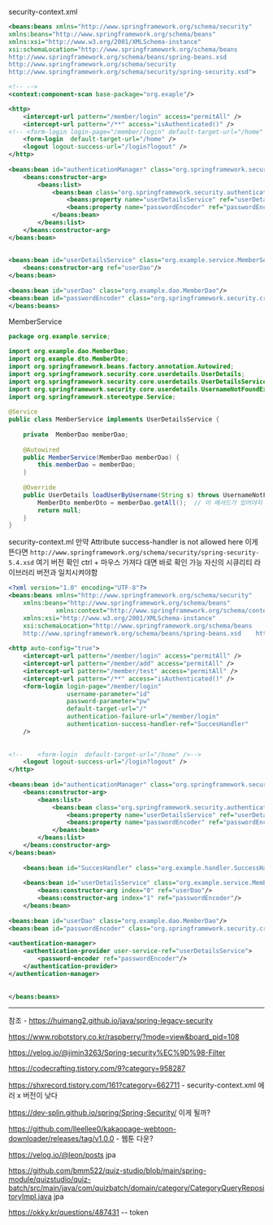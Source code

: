 

security-context.xml
```xml
<beans:beans xmlns="http://www.springframework.org/schema/security"  
xmlns:beans="http://www.springframework.org/schema/beans"  
xmlns:xsi="http://www.w3.org/2001/XMLSchema-instance"  
xsi:schemaLocation="http://www.springframework.org/schema/beans  
http://www.springframework.org/schema/beans/spring-beans.xsd  
http://www.springframework.org/schema/security  
http://www.springframework.org/schema/security/spring-security.xsd">  

<!-- -->
<context:component-scan base-package="org.exaple"/>

<http>  
    <intercept-url pattern="/member/login" access="permitAll" />  
    <intercept-url pattern="/**" access="isAuthenticated()" />  
<!-- <form-login login-page="/member/login" default-target-url="/home" />-->  
    <form-login  default-target-url="/home" />  
    <logout logout-success-url="/login?logout" />  
</http>  
  
<beans:bean id="authenticationManager" class="org.springframework.security.authentication.ProviderManager">  
    <beans:constructor-arg>  
        <beans:list>  
            <beans:bean class="org.springframework.security.authentication.dao.DaoAuthenticationProvider">  
                <beans:property name="userDetailsService" ref="userDetailsService"/>  
                <beans:property name="passwordEncoder" ref="passwordEncoder"/>  
            </beans:bean>  
        </beans:list>  
    </beans:constructor-arg>  
</beans:bean>  
  
  
<beans:bean id="userDetailsService" class="org.example.service.MemberService">  
    <beans:constructor-arg ref="userDao"/>  
</beans:bean>  
  
<beans:bean id="userDao" class="org.example.dao.MemberDao"/>  
<beans:bean id="passwordEncoder" class="org.springframework.security.crypto.bcrypt.BCryptPasswordEncoder"/>  
</beans:beans>

```


MemberService
```java
package org.example.service;  
  
import org.example.dao.MemberDao;  
import org.example.dto.MemberDto;  
import org.springframework.beans.factory.annotation.Autowired;  
import org.springframework.security.core.userdetails.UserDetails;  
import org.springframework.security.core.userdetails.UserDetailsService;  
import org.springframework.security.core.userdetails.UsernameNotFoundException;  
import org.springframework.stereotype.Service;  
  
@Service  
public class MemberService implements UserDetailsService {  
  
    private  MemberDao memberDao;  
  
    @Autowired  
    public MemberService(MemberDao memberDao) {  
        this.memberDao = memberDao;  
    }  
  
    @Override  
    public UserDetails loadUserByUsername(String s) throws UsernameNotFoundException {  
        MemberDto memberDto = memberDao.getAll();  // 이 메서드가 있어야지 나중에 로그인할수 있음
        return null;  
    }  
}
```



security-context.ml 
만약  Attribute success-handler is not allowed here 이게 뜬다면
`http://www.springframework.org/schema/security/spring-security-5.4.xsd` 여기 버전 확인
ctrl + 마우스 가져다 대면 바로 확인 가능 자신의 시큐리티 라이브러리 버전과 일치시켜야함

```xml
<?xml version="1.0" encoding="UTF-8"?>  
<beans:beans xmlns="http://www.springframework.org/schema/security"  
    xmlns:beans="http://www.springframework.org/schema/beans"  
             xmlns:context="http://www.springframework.org/schema/context"  
    xmlns:xsi="http://www.w3.org/2001/XMLSchema-instance"  
    xsi:schemaLocation="http://www.springframework.org/schema/beans  
    http://www.springframework.org/schema/beans/spring-beans.xsd    http://www.springframework.org/schema/security    http://www.springframework.org/schema/security/spring-security-5.4.xsd">  
  
<http auto-config="true">  
    <intercept-url pattern="/member/login" access="permitAll" />  
    <intercept-url pattern="/member/add" access="permitAll" />  
    <intercept-url pattern="/member/test" access="permitAll" />  
    <intercept-url pattern="/**" access="isAuthenticated()" />  
    <form-login login-page="/member/login"  
                username-parameter="id"  
                password-parameter="pw"  
                default-target-url="/"  
                authentication-failure-url="/member/login"  
                authentication-success-handler-ref="SuccesHandler"  
    />  
  
  
<!--    <form-login  default-target-url="/home" />-->  
    <logout logout-success-url="/login?logout" />  
</http>  
  
<beans:bean id="authenticationManager" class="org.springframework.security.authentication.ProviderManager">  
    <beans:constructor-arg>  
        <beans:list>  
            <beans:bean class="org.springframework.security.authentication.dao.DaoAuthenticationProvider">  
                <beans:property name="userDetailsService" ref="userDetailsService"/>  
                <beans:property name="passwordEncoder" ref="passwordEncoder"/>  
            </beans:bean>  
        </beans:list>  
    </beans:constructor-arg>  
</beans:bean>  
  
    <beans:bean id="SuccesHandler" class="org.example.handler.SuccessHandler"/>  
  
    <beans:bean id="userDetailsService" class="org.example.service.MemberService">  
        <beans:constructor-arg index="0" ref="userDao"/>  
        <beans:constructor-arg index="1" ref="passwordEncoder"/>  
    </beans:bean>  
  
<beans:bean id="userDao" class="org.example.dao.MemberDao"/>  
<beans:bean id="passwordEncoder" class="org.springframework.security.crypto.bcrypt.BCryptPasswordEncoder"/>  
  
<authentication-manager>  
    <authentication-provider user-service-ref="userDetailsService">  
        <password-encoder ref="passwordEncoder"/>  
    </authentication-provider>  
</authentication-manager>  
  
  
</beans:beans>
```







---
참조 - https://huimang2.github.io/java/spring-legacy-security

https://www.robotstory.co.kr/raspberry/?mode=view&board_pid=108

https://velog.io/@jimin3263/Spring-security%EC%9D%98-Filter


https://codecrafting.tistory.com/9?category=958287


https://shxrecord.tistory.com/161?category=662711 - security-context.xml 에러 x 버전이 낮다

https://dev-splin.github.io/spring/Spring-Security/ 이게 될까?



https://github.com/lleellee0/kakaopage-webtoon-downloader/releases/tag/v1.0.0 - 웹툰 다운?


https://velog.io/@leon/posts  jpa

https://github.com/bmm522/quiz-studio/blob/main/spring-module/quizstudio/quiz-batch/src/main/java/com/quizbatch/domain/category/CategoryQueryRepositoryImpl.java  jpa



https://okky.kr/questions/487431 -- token 